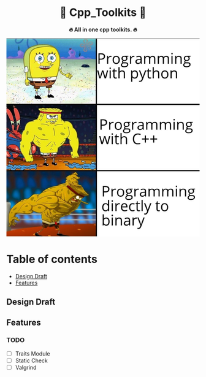 <div align="center">
  <h1><strong> &#127775 Cpp_Toolkits &#127775 </strong></h1>
  <p>
    <strong> &#128293; All in one cpp toolkits. &#128293;</strong>
  </p>
  <p>
    <img src="img/meme.jpeg" alt="build status" />
  </p>
</div>

# Table of contents
- [Design Draft](#design-draft)
- [Features](#features)
    

## Design Draft


## Features


### TODO
- [ ] Traits Module
- [ ] Static Check
- [ ] Valgrind
